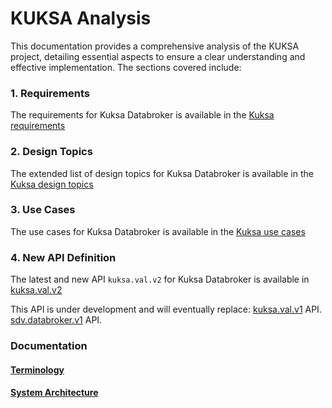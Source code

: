 # KUKSA Analysis

This documentation provides a comprehensive analysis of the KUKSA project, detailing essential aspects to ensure a clear understanding and effective implementation. The sections covered include:

### 1. Requirements
The requirements for Kuksa Databroker is available in the [Kuksa requirements](./kuksa_analysis/kuksa_requirements.md)

### 2. Design Topics
The extended list of design topics for Kuksa Databroker is available in the [Kuksa design topics](./kuksa_analysis/kuksa_design_topics.md)

### 3. Use Cases
The use cases for Kuksa Databroker is available in the [Kuksa use cases](./kuksa_analysis/kuksa_use_cases.md)

### 4. New API Definition
The latest and new API `kuksa.val.v2` for Kuksa Databroker is available in [kuksa.val.v2](../proto/kuksa/val/v2/val.proto)

This API is under development and will eventually replace:
[kuksa.val.v1](https://github.com/eclipse-kuksa/kuksa-databroker/tree/main/proto/kuksa/val/v1) API.
[sdv.databroker.v1](https://github.com/eclipse-kuksa/kuksa-databroker/tree/main/proto/sdv/databroker/v1) API.


### Documentation
  #### [Terminology](./terminology.md)
  #### [System Architecture](./system-architecture.md)
